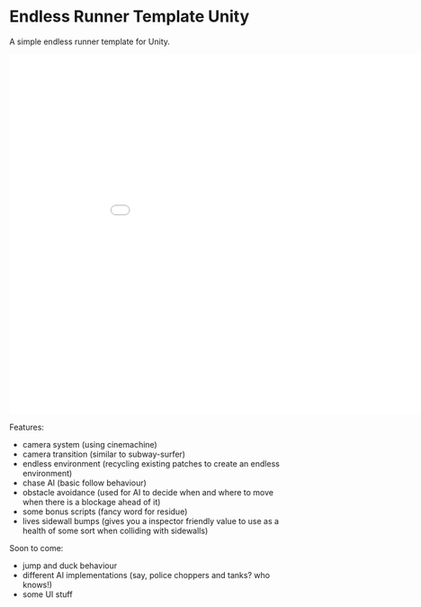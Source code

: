 # Endless Runner Template Unity
 A simple endless runner template for Unity.
 <iframe src='//gifs.com/embed/start-91MpW4' frameborder='0' scrolling='no' width='960px' height='640px' style='-webkit-backface-visibility: hidden;-webkit-transform: scale(1);' ></iframe>
 
 Features:
 - camera system (using cinemachine)
 - camera transition (similar to subway-surfer)
 - endless environment (recycling existing patches to create an endless environment)
 - chase AI (basic follow behaviour)
 - obstacle avoidance (used for AI to decide when and where to move when there is a blockage ahead of it)
 - some bonus scripts (fancy word for residue)
 - lives sidewall bumps (gives you a inspector friendly value to use as a health of some sort when colliding with sidewalls)
 
 Soon to come:
 - jump and duck behaviour
 - different AI implementations (say, police choppers and tanks? who knows!)
 - some UI stuff
